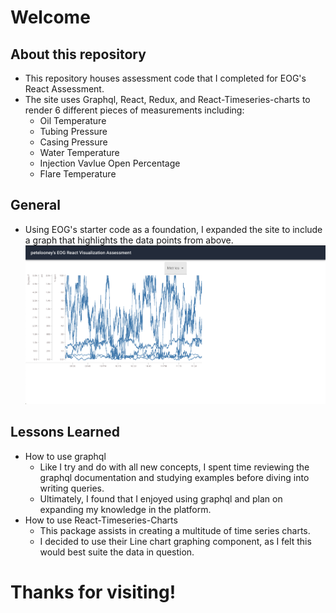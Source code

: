 # Welcome <!-- omit in toc -->
  
## **About this repository**
* This repository houses assessment code that I completed for EOG's React Assessment.
* The site uses Graphql, React, Redux, and React-Timeseries-charts to render 6 different pieces of measurements including:
  * Oil Temperature
  * Tubing Pressure
  * Casing Pressure
  * Water Temperature
  * Injection Vavlue Open Percentage
  * Flare Temperature

## **General**
* Using EOG's starter code as a foundation, I expanded the site to include a graph that highlights the data points from above.
![Chart Visualization](screenShot.png)

## **Lessons Learned**
* How to use graphql
  * Like I try and do with all new concepts, I spent time reviewing the graphql documentation and studying examples before diving into writing queries. 
  * Ultimately, I found that I enjoyed using graphql and plan on expanding my knowledge in the platform.
* How to use React-Timeseries-Charts
  * This package assists in creating a multitude of time series charts. 
  * I decided to use their Line chart graphing component, as I felt this would best suite the data in question.

# Thanks for visiting!
